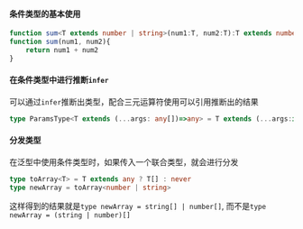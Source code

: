 
#### 条件类型的基本使用

```typescript
function sum<T extends number | string>(num1:T, num2:T):T extends number ? number : string
function sum(num1, num2){
    return num1 + num2
}

```

#### 在条件类型中进行推断`infer`

可以通过`infer`推断出类型，配合三元运算符使用可以引用推断出的结果

```typescript
type ParamsType<T extends (...args: any[])=>any> = T extends (...args:infer A) => any ? A : never
```

#### 分发类型

在泛型中使用条件类型时，如果传入一个联合类型，就会进行分发

```typescript
type toArray<T> = T extends any ? T[] : never
type newArray = toArray<number | string>
```

这样得到的结果就是`type newArray = string[] | number[]`, 而不是`type newArray = (string | number)[]`